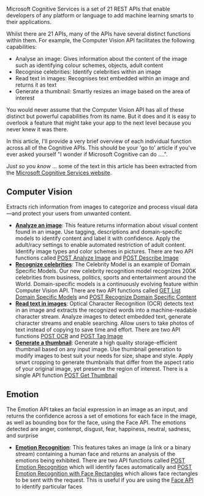 Microsoft Cognitive Services is a set of 21 REST APIs that enable developers of any platform or language to add machine learning smarts to their applications.

Whilst there are 21 APIs, many of the APIs have several distinct functions within them. For example, the Computer Vision API facilitates the following capabilities:
* Analyse an image: Gives information about the content of the image such as identifying colour schemes, objects, adult content
* Recognise celebrities: Identify celebrities within an image
* Read text in images: Recognises text embedded within an image and returns it as text
* Generate a thumbnail: Smartly resizes an image based on the area of interest

You would never assume that the Computer Vision API has all of these distinct but powerful capabilities from its name. But it does and it is easy to overlook a feature that might take your app to the next level because you never knew it was there.

In this article, I'll provide a very brief overview of each individual function across all of the Cognitive APIs. This should be your 'go to' article if you've ever asked yourself "I wonder if Microsoft Cognitive can do ....".

_Just so you know_ ... some of the text in this article has been extracted from the [Microsoft Cognitive Services website](https://www.microsoft.com/cognitive-services).

## Computer Vision
Extracts rich information from images to categorize and process visual data—and protect your users from unwanted content. 

* **[Analyze an image](https://www.microsoft.com/cognitive-services/en-us/computer-vision-api)**: This feature returns information about visual content found in an image. Use tagging, descriptions and domain-specific models to identify content and label it with confidence. Apply the adult/racy settings to enable automated restriction of adult content. Identify image types and color schemes in pictures. There are two API functions called [POST Analyze Image](https://dev.projectoxford.ai/docs/services/56f91f2d778daf23d8ec6739/operations/56f91f2e778daf14a499e1fa) and [POST Describe Image](https://dev.projectoxford.ai/docs/services/56f91f2d778daf23d8ec6739/operations/56f91f2e778daf14a499e1fe)
* **[Recognize celebrities](https://www.microsoft.com/cognitive-services/en-us/computer-vision-api)**: The Celebrity Model is an example of Domain Specific Models. Our new celebrity recognition model recognizes 200K celebrities from business, politics, sports and entertainment around the World. Domain-specific models is a continuously evolving feature within Computer Vision API. There are two API functions called [GET List Domain Specific Models](https://dev.projectoxford.ai/docs/services/56f91f2d778daf23d8ec6739/operations/56f91f2e778daf14a499e1fd) and [POST Recognize Domain Specific Content](https://dev.projectoxford.ai/docs/services/56f91f2d778daf23d8ec6739/operations/56f91f2e778daf14a499e200)
* **[Read text in images](https://www.microsoft.com/cognitive-services/en-us/computer-vision-api)**: Optical Character Recognition (OCR) detects text in an image and extracts the recognized words into a machine-readable character stream. Analyze images to detect embedded text, generate character streams and enable searching. Allow users to take photos of text instead of copying to save time and effort. There are two API functions [POST OCR](https://dev.projectoxford.ai/docs/services/56f91f2d778daf23d8ec6739/operations/56f91f2e778daf14a499e1fc) and [POST Tag Image](https://dev.projectoxford.ai/docs/services/56f91f2d778daf23d8ec6739/operations/56f91f2e778daf14a499e1ff)
* **[Generate a thumbnail](https://www.microsoft.com/cognitive-services/en-us/computer-vision-api)**: Generate a high quality storage-efficient thumbnail based on any input image. Use thumbnail generation to modify images to best suit your needs for size, shape and style. Apply smart cropping to generate thumbnails that differ from the aspect ratio of your original image, yet preserve the region of interest. There is a single API function [POST Get Thumbnail](https://dev.projectoxford.ai/docs/services/56f91f2d778daf23d8ec6739/operations/56f91f2e778daf14a499e1fb)

## Emotion
The Emotion API takes an facial expression in an image as an input, and returns the confidence across a set of emotions for each face in the image, as well as bounding box for the face, using the Face API. The emotions detected are anger, contempt, disgust, fear, happiness, neutral, sadness, and surprise

* **[Emotion Recognition](https://www.microsoft.com/cognitive-services/en-us/emotion-api)**: This features takes an image (a link or a binary stream) containing a human face and returns an analysis of the emotions being exhibited. There are two API functions called [POST Emotion Recognition](https://dev.projectoxford.ai/docs/services/5639d931ca73072154c1ce89/operations/563b31ea778daf121cc3a5fa) which will identify faces automatically and [POST Emotion Recognition with Face Rectangles](https://dev.projectoxford.ai/docs/services/5639d931ca73072154c1ce89/operations/56f23eb019845524ec61c4d7) which allows face rectangles to be sent with the request. This is useful if you are using the [Face API](https://www.microsoft.com/cognitive-services/en-us/face-api) to identify particular faces
